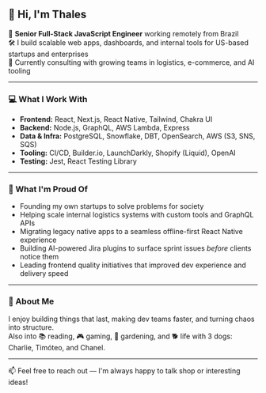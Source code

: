 ## 👋 Hi, I'm Thales

🎯 **Senior Full-Stack JavaScript Engineer** working remotely from Brazil  
🛠️ I build scalable web apps, dashboards, and internal tools for US-based startups and enterprises  
🤝 Currently consulting with growing teams in logistics, e-commerce, and AI tooling

---

### 💻 What I Work With

- **Frontend:** React, Next.js, React Native, Tailwind, Chakra UI  
- **Backend:** Node.js, GraphQL, AWS Lambda, Express  
- **Data & Infra:** PostgreSQL, Snowflake, DBT, OpenSearch, AWS (S3, SNS, SQS)  
- **Tooling:** CI/CD, Builder.io, LaunchDarkly, Shopify (Liquid), OpenAI  
- **Testing:** Jest, React Testing Library  

---

### 🚀 What I'm Proud Of

- Founding my own startups to solve problems for society
- Helping scale internal logistics systems with custom tools and GraphQL APIs  
- Migrating legacy native apps to a seamless offline-first React Native experience  
- Building AI-powered Jira plugins to surface sprint issues *before* clients notice them  
- Leading frontend quality initiatives that improved dev experience and delivery speed  

---

### 🧠 About Me

I enjoy building things that last, making dev teams faster, and turning chaos into structure.  
Also into 📚 reading, 🎮 gaming, 🌱 gardening, and 🐕 life with 3 dogs: Charlie, Timóteo, and Chanel.

---

📫 Feel free to reach out — I'm always happy to talk shop or interesting ideas!
